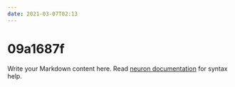 ```yaml
---
date: 2021-03-07T02:13
---
```


# 09a1687f

Write your Markdown content here. Read [neuron documentation](https://neuron.zettel.page/2011404.html) for syntax help.

